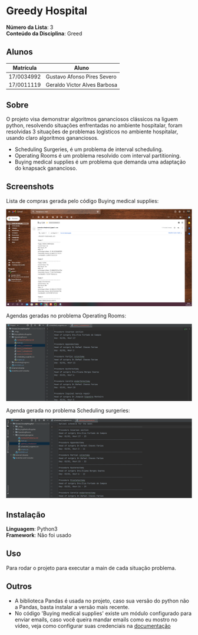 # Greedy Hospital

**Número da Lista**: 3<br>
**Conteúdo da Disciplina**: Greed<br>

## Alunos
|Matrícula | Aluno |
| -- | -- |
| 17/0034992  |  Gustavo Afonso Pires Severo  |
| 17/0011119  |  Geraldo Victor Alves Barbosa |

## Sobre 
O projeto visa demonstrar algoritmos gananciosos clássicos na liguem python, resolvendo situações enfrentadas no ambiente hospitalar, 
foram resolvidas 3 situações de problemas logísticos no ambiente hospitalar, usando claro algoritmos gananciosos.

- Scheduling Surgeries, é um problema de interval scheduling.
- Operating Rooms é um problema resolvido com interval partitioning.
- Buying medical supplies é um problema que demanda uma adaptação do knapsack ganancioso.

## Screenshots

Lista de compras gerada pelo código Buying medical supplies:

![alt text](_imgs_/lista_compras.png)

Agendas geradas no problema Operating Rooms:

![alt text](_imgs_/operating_rooms.png)

Agenda gerada no problema Scheduling surgeries:

![alt text](_imgs_/optimal_schedule.png)

## Instalação 
**Linguagem**: Python3<br>
**Framework**: Não foi usado<br>

## Uso 
Para rodar o projeto para executar a main de cada situação problema.

## Outros 
- A biblioteca Pandas é usada no projeto, caso sua versão do python não a Pandas, basta instalar a versão mais recente.
- No código 'Buying medical supplies' existe um módulo configurado para enviar emails, caso você queira mandar emails como eu mostro no vídeo, veja como configurar suas credenciais na [documentação](https://docs.python.org/3/library/smtplib.html)




